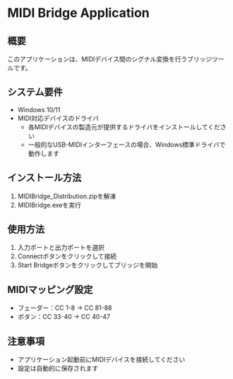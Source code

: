 # MIDI Bridge Application

## 概要
このアプリケーションは、MIDIデバイス間のシグナル変換を行うブリッジツールです。

## システム要件
- Windows 10/11
- MIDI対応デバイスのドライバ
  - 各MIDIデバイスの製造元が提供するドライバをインストールしてください
  - 一般的なUSB-MIDIインターフェースの場合、Windows標準ドライバで動作します

## インストール方法
1. MIDIBridge_Distribution.zipを解凍
2. MIDIBridge.exeを実行

## 使用方法
1. 入力ポートと出力ポートを選択
2. Connectボタンをクリックして接続
3. Start Bridgeボタンをクリックしてブリッジを開始

## MIDIマッピング設定
- フェーダー：CC 1-8 → CC 81-88
- ボタン：CC 33-40 → CC 40-47

## 注意事項
- アプリケーション起動前にMIDIデバイスを接続してください
- 設定は自動的に保存されます 